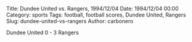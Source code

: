 Title: Dundee United vs. Rangers, 1994/12/04
Date: 1994/12/04 00:00
Category: sports
Tags: football, football scores, Dundee United, Rangers
Slug: dundee-united-vs-rangers
Author: carbonero


Dundee United 0 - 3 Rangers
